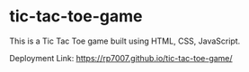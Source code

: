 # tic-tac-toe-game

This is a Tic Tac Toe game built using HTML, CSS, JavaScript.

Deployment Link: https://rp7007.github.io/tic-tac-toe-game/
